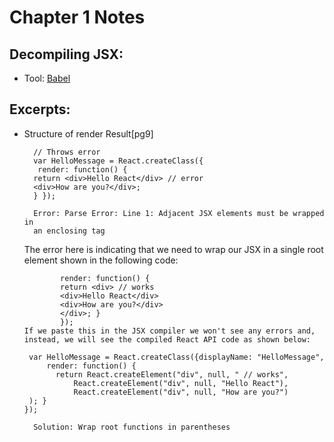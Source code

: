 # Chapter 1 Notes

## Decompiling JSX:

- Tool: [Babel](babeljs.io/repl)

## Excerpts:

- Structure of render Result[pg9]
    ```
      // Throws error
      var HelloMessage = React.createClass({
       render: function() {
      return <div>Hello React</div> // error
      <div>How are you?</div>;
      } });

      Error: Parse Error: Line 1: Adjacent JSX elements must be wrapped in
      an enclosing tag
    ```
    The error here is indicating that we need to wrap our JSX in a single root element shown in the following code:
    ```   var HelloMessage = React.createClass({
            render: function() {
            return <div> // works
            <div>Hello React</div>
            <div>How are you?</div>
            </div>; }
            });
    If we paste this in the JSX compiler we won't see any errors and, instead, we will see the compiled React API code as shown below:
    ```
       var HelloMessage = React.createClass({displayName: "HelloMessage",
           render: function() {
             return React.createElement("div", null, " // works",
                 React.createElement("div", null, "Hello React"),
                 React.createElement("div", null, "How are you?")
       ); }
      });
    ```
      Solution: Wrap root functions in parentheses
